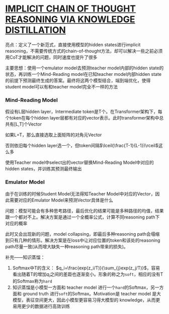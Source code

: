 # [IMPLICIT CHAIN OF THOUGHT REASONING VIA KNOWLEDGE DISTILLATION](https://arxiv.org/pdf/2311.01460.pdf)

亮点：定义了一个新范式，直接使用模型的hidden states进行implicit reasoning，不需要传统方式的chain-of-thought方法，却可以解决一些之前必须用CoT才能解决的问题，同时速度也提升了很多

主要思想：使用一个emulator model去预测teacher model内部的hidden state的状态，再训练一个Mind-Reading model在已知teacher model内部hidden state的前提下预测最终生成的答案。最终将这两个模型结合，端到端优化，使得student model可以有和teacher model完全不一样的方法

### Mind-Reading Model

假设有L层hidden layer，Intermediate token是T个。在Transformer架构下，每个token在每个hidden layer层都有对应的vector表示。此时transformer架构中总共有[L,T]个Vector

如果L=T，那么直接选取上面矩阵的对角元Vector

否则依旧每个hidden layer选一个，但token间隔$\lceil(\frac{T-1}{L-1})\rceil$这么多

使用Teacher model中select出的vector替换Mind-Reading Model中对应的hidden states，并训练其预测最终输出

### Emulator Model

由于在训练的时候Student Model无法得知Teacher Model中对应的Vector，因此需要对应的Emulator Model来预测Vector具体是什么

问题：模型可能会有多种思考路径，最后优化的结果可能是多种路径的均值，结果跟一个都对不上。解决方案是通过一个全概率公式，计算不同reasoning path下对应的概率

此时又会出现新的问题，model collapsing，即最后多种reasoning path会塌缩到只有几种的情形。解决方案是在loss中让对应位置的token和该处的reasoning path尽量一致(从而增大缺失一种reasoning path带来的损失)。	





补充——知识蒸馏：

1. Softmax中T的含义：
   $q_i=\frac{exp(z_i/T)}{\sum_{j}exp(z_j/T)}$，容易看出随着T的增加$q_i$之间的差距也逐渐变小。形象的称之为`soft`，相应的没有T的Softmax称为`hard`
2. 知识蒸馏是小模型一方面和 teacher model 进行一个`hard`的Softmax，另一方面和 ground truth 进行`soft`的Softmax。Motivation是 teacher model 是大模型，表征空间更大，因此小模型更容易习得大模型的 knowledge，从而更易用更少的数据进行高效训练